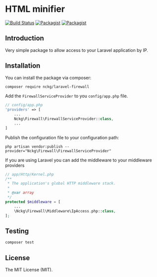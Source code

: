 # HTML minifier
[![Build Status](https://travis-ci.org/nckg/laravel-firewall.svg?branch=master)](https://travis-ci.org/nckg/laravel-firewall) [![Packagist](https://img.shields.io/packagist/v/nckg/laravel-firewall.svg?maxAge=2592000?style=flat-square)](https://github.com/nckg/laravel-firewall) [![Packagist](https://img.shields.io/packagist/dt/nckg/laravel-firewall.svg?maxAge=2592000?style=flat-square)](https://github.com/nckg/laravel-firewall)

## Introduction

Very simple package to allow access to your Laravel application by IP.

## Installation

You can install the package via composer:

``` bash
composer require nckg/laravel-firewall
```

Add the `FirewallServiceProvider` to you `config/app.php` file.

```php
// config/app.php
'providers' => [
    ...
    Nckg\Firewall\FirewallServiceProvider::class,
    ...
]
```

Publish the configuration file to your configuration path:

    php artisan vendor:publish --provider="Nckg\Firewall\FirewallServiceProvider"

If you are using Laravel you can add the middleware to your middleware providers

```php
// app/Http/Kernel.php
/**
 * The application's global HTTP middleware stack.
 *
 * @var array
 */
protected $middleware = [
    ...
    \Nckg\Firewall\Middleware\IpAccess.php::class,
];
```

## Testing

``` bash
composer test
```

## License

The MIT License (MIT).
